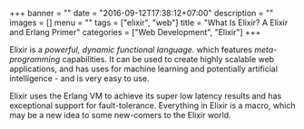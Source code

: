 +++
banner = ""
date = "2016-09-12T17:38:12+07:00"
description = ""
images = []
menu = ""
tags = ["elixir", "web"]
title = "What Is Elixir? A Elixir and Erlang Primer"
categories = ["Web Development", "Elixir"]
+++

Elixir is a *powerful, dynamic functional language.* which features
*meta-programming* capabilities. It can be used to create highly scalable web
applications, and has uses for machine learning and potentially artificial
intelligence - and is very easy to use.

Elixir uses the Erlang VM to achieve its super low latency results and has
exceptional support for fault-tolerance. Everything in Elixir is a macro, which
may be a new idea to some new-comers to the Elixir world.
